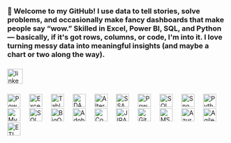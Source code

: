 <h3 align="left">👋 Welcome to my GitHub!
I use data to tell stories, solve problems, and occasionally make fancy dashboards that make people say “wow.”
Skilled in Excel, Power BI, SQL, and Python — basically, if it's got rows, columns, or code, I'm into it.
I love turning messy data into meaningful insights (and maybe a chart or two along the way).</h3>

###

<div align="left">
  <a href="https://www.linkedin.com/in/nayak16/" target="_blank">
    <img src="https://img.shields.io/static/v1?message=LinkedIn&logo=linkedin&label=&color=0077B5&logoColor=white&labelColor=&style=for-the-badge" height="35" alt="linkedin logo"  />
  </a>
</div>

###

<!-- <div align="left">
  <img src="https://cdn.jsdelivr.net/gh/devicons/devicon/icons/javascript/javascript-original.svg" height="30" alt="javascript logo"  />
  <img width="12" />
  <img src="https://skillicons.dev/icons?i=react" height="30" alt="react logo"  />
  <img width="12" />
  <img src="https://skillicons.dev/icons?i=html" height="30" alt="html5 logo"  />
  <img width="12" />
  <img src="https://skillicons.dev/icons?i=css" height="30" alt="css3 logo"  />
  <img width="12" />
  <img src="https://skillicons.dev/icons?i=py" height="30" alt="python logo"  />
  <img width="12" />
  <img src="https://skillicons.dev/icons?i=nodejs" height="30" alt="nodejs logo"  />
  <img width="12" />
  <img src="https://skillicons.dev/icons?i=bootstrap" height="30" alt="bootstrap logo"  />
  <img width="12" />
  <img src="https://skillicons.dev/icons?i=git" height="30" alt="git logo"  />
  <img width="12" />
  <img src="https://cdn.jsdelivr.net/gh/devicons/devicon/icons/vscode/vscode-original.svg" height="30" alt="vscode logo"  />
  <img width="12" />
  <img src="https://skillicons.dev/icons?i=sqlite" height="30" alt="sqlite logo"  />
  <img width="12" />
  <img src="https://cdn.jsdelivr.net/gh/devicons/devicon/icons/networkx/networkx-original.svg" height="30" alt="networkx logo"  />
</div> -->
<div align="left">
  <!-- Power BI (no Devicon/Skillicons, using CDN) -->
  <img src="https://img.icons8.com/color/48/power-bi.png" height="30" alt="Power BI logo" />
  <img width="12" />

  <!-- Excel -->
  <img src="https://img.icons8.com/color/48/microsoft-excel-2019--v1.png" height="30" alt="Excel logo" />
  <img width="12" />

  <!-- Tableau -->
  <img src="https://img.icons8.com/color/48/tableau-software.png" height="30" alt="Tableau logo" />
  <img width="12" />

  <!-- DAX Studio -->
  <img src="https://daxstudio.org/wp-content/uploads/2021/07/DAX-Studio-Logo-512x512-1.png" height="30" alt="DAX Studio logo" />
  <img width="12" />

  <!-- Alteryx -->
  <img src="https://www.alteryx.com/sites/default/files/2021-12/alteryx-logo-1200x630.jpg" height="30" alt="Alteryx logo" />
  <img width="12" />

  <!-- SSAS -->
  <img src="https://img.icons8.com/color/48/sql.png" height="30" alt="SSAS logo" />
  <img width="12" />

  <!-- Power Query / M Query -->
  <img src="https://img.icons8.com/external-flaticons-lineal-color-flat-icons/64/external-query-computer-programming-flaticons-lineal-color-flat-icons.png" height="30" alt="Power Query logo" />
  <img width="12" />

  <!-- SQL Server -->
  <img src="https://img.icons8.com/color/48/microsoft-sql-server.png" height="30" alt="SQL Server logo" />
  <img width="12" />

  <!-- Snowflake -->
  <img src="https://img.icons8.com/ios-filled/50/snowflake.png" height="30" alt="Snowflake logo" />
  <img width="12" />

  <!-- Python -->
  <img src="https://skillicons.dev/icons?i=py" height="30" alt="Python logo" />
  <img width="12" />

  <!-- MySQL -->
  <img src="https://skillicons.dev/icons?i=mysql" height="30" alt="MySQL logo" />
  <img width="12" />

  <!-- SQL -->
  <img src="https://skillicons.dev/icons?i=sql" height="30" alt="SQL logo" />
  <img width="12" />

  <!-- BigQuery -->
  <img src="https://img.icons8.com/color/48/google-bigquery.png" height="30" alt="BigQuery logo" />
  <img width="12" />

  <!-- Adobe Analytics -->
  <img src="https://upload.wikimedia.org/wikipedia/commons/thumb/9/92/Adobe_Analytics_logo.svg/2048px-Adobe_Analytics_logo.svg.png" height="30" alt="Adobe Analytics logo" />
  <img width="12" />

  <!-- Confluence -->
  <img src="https://img.icons8.com/color/48/confluence.png" height="30" alt="Confluence logo" />
  <img width="12" />

  <!-- JIRA -->
  <img src="https://img.icons8.com/color/48/jira.png" height="30" alt="JIRA logo" />
  <img width="12" />

  <!-- Git -->
  <img src="https://skillicons.dev/icons?i=git" height="30" alt="Git logo" />
  <img width="12" />

  <!-- MS Office -->
  <img src="https://img.icons8.com/color/48/microsoft-office-2019.png" height="30" alt="MS Office logo" />
  <img width="12" />

  <!-- Azure -->
  <img src="https://img.icons8.com/color/48/azure-1.png" height="30" alt="Azure logo" />
  <img width="12" />

  <!-- Agile -->
  <img src="https://img.icons8.com/external-flatart-icons-outline-flatarticons/64/external-agile-project-management-flatart-icons-outline-flatarticons.png" height="30" alt="Agile logo" />
  <img width="12" />

  <!-- ETL -->
  <img src="https://img.icons8.com/external-flat-juicy-fish/60/external-etl-data-science-flat-flat-juicy-fish.png" height="30" alt="ETL logo" />
  <img width="12" />
</div>


###
